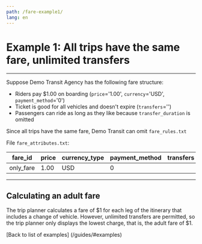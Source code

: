 ```yaml
---
path: /fare-example1/
lang: en
---
```


# Example 1: All trips have the same fare, unlimited transfers

<hr> 

Suppose Demo Transit Agency has the following fare structure:

* Riders pay $1.00 on boarding (```price```='1.00', ```currency```='USD', ```payment_method```='0')
* Ticket is good for all vehicles and doesn't expire (```transfers```='')
* Passengers can ride as long as they like because ```transfer_duration``` is omitted

Since all trips have the same fare, Demo Transit can omit ```fare_rules.txt```

File ```fare_attributes.txt```:

| fare_id   | price | currency_type | payment_method | transfers |
|-----------|-------|---------------|----------------|-----------|
| only_fare | 1.00  | USD           | 0              |           |

<hr>

## Calculating an adult fare


The trip planner calculates a fare of $1 for each leg of the itinerary that 
includes a change of vehicle. However, unlimited transfers are permitted, so 
the trip planner only displays the lowest charge, that is, the adult fare of $1.

[Back to list of examples] (/guides/#examples)